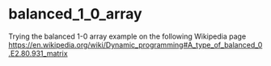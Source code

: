 # balanced_1_0_array
Trying the balanced 1-0 array example on the following Wikipedia page
https://en.wikipedia.org/wiki/Dynamic_programming#A_type_of_balanced_0.E2.80.931_matrix
